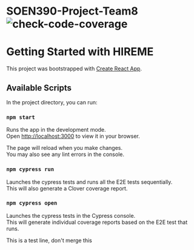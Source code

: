 # SOEN390-Project-Team8 ![check-code-coverage](https://img.shields.io/badge/code--coverage-91.97%25-brightgreen)

# Getting Started with HIREME

This project was bootstrapped with [Create React App](https://github.com/facebook/create-react-app).

## Available Scripts

In the project directory, you can run:

### `npm start`

Runs the app in the development mode.\
Open [http://localhost:3000](http://localhost:3000) to view it in your browser.

The page will reload when you make changes.\
You may also see any lint errors in the console.

### `npm cypress run`

Launches the cypress tests and runs all the E2E tests sequentially.\
This will also generate a Clover coverage report.

### `npm cypress open`

Launches the cypress tests in the Cypress console.\
This will generate individual coverage reports based on the E2E test that runs.

This is a test line, don't merge this
